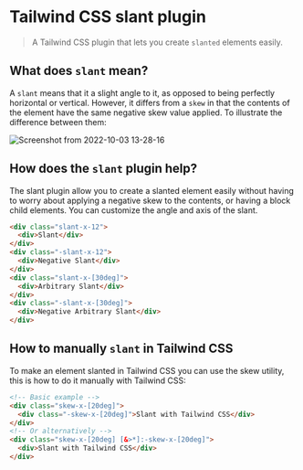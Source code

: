 # Tailwind CSS slant plugin

> A Tailwind CSS plugin that lets you create `slanted` elements easily.

## What does `slant` mean?

A `slant` means that it a slight angle to it, as opposed to being perfectly horizontal or vertical. However, it differs
from a `skew` in that the contents of the element have the same negative skew value applied. To illustrate the difference between them:

![Screenshot from 2022-10-03 13-28-16](https://user-images.githubusercontent.com/808734/193566289-12b3e010-8dbc-4318-bf3d-c79a7863e525.png)

## How does the `slant` plugin help?

The slant plugin allow you to create a slanted element easily without having to worry about applying a negative skew to
the contents, or having a block child elements. You can customize the angle and axis of the slant.

```html
<div class="slant-x-12">
  <div>Slant</div>
</div>
<div class="-slant-x-12">
  <div>Negative Slant</div>
</div>
<div class="slant-x-[30deg]">
  <div>Arbitrary Slant</div>
</div>
<div class="-slant-x-[30deg]">
  <div>Negative Arbitrary Slant</div>
</div>
```

## How to manually `slant` in Tailwind CSS

To make an element slanted in Tailwind CSS you can use the skew utility, this is how to do it manually with Tailwind CSS:

```html
<!-- Basic example -->
<div class="skew-x-[20deg]">
  <div class="-skew-x-[20deg]">Slant with Tailwind CSS</div>
</div>
<!-- Or alternatively -->
<div class="skew-x-[20deg] [&>*]:-skew-x-[20deg]">
  <div>Slant with Tailwind CSS</div>
</div>
```
